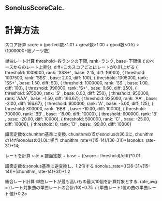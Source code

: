 ## SonolusScoreCalc.
# 計算方法
スコア計算
score = (perfect数×1.01 + great数×1.00 + good数×0.5) × (1000000÷総ノーツ数)

単曲レート計算
threshold=各ランクの下限, rank=ランク, base=下限値でのベースからのレート上昇分, diff=このスコアごとにレートが0.01上がる
{ threshold: 1009000, rank: 'SSS+' , base: 2.15, diff: 10000},
{ threshold: 1007500, rank: 'SSS' , base: 2.00, diff: 100},
{ threshold: 1005000, rank: 'SS+' , base: 1.50, diff: 50},
{ threshold: 1000000, rank: 'SS' , base: 1.00, diff: 100},
{ threshold: 990000, rank: 'S+' , base: 0.60, diff: 250},
{ threshold: 975000, rank: 'S' , base: 0.00, diff: 250},
{ threshold: 950000, rank: 'AAA' , base: -1.50, diff: 166.67},
{ threshold: 925000, rank: 'AA' , base: -3.00, diff: 166.67},
{ threshold: 900000, rank: 'A' , base: -5.00, diff: 125},
{ threshold: 800000, rank: 'BBB' , base: -10.00, diff: 10000},
{ threshold: 700000, rank: 'BB' , base: -15.00, diff: 10000},
{ threshold: 600000, rank: 'B' , base: -20.00, diff: 10000},
{ threshold: 500000, rank: 'C' , base: -25.00, diff: 10000},
{ threshold: 0, rank: 'D' , base: -99.00, diff: 10000}

譜面定数をchunithm基準に変換. chunithmの15がsonolusの36.0に, chunithmの14がsonolusの31.0に相当
chunithm_rate=((15-14)/(36-31))*(sonolus_rate-31)+14;

レートを計算
rate = 譜面定数 + base + ((score - threshold)/diff)*0.01

譜面定数をsonolus基準に逆変換し、1.2倍する
sonolus_rate=(((36-31)/(15-14))*(chunithm_rate-14)+31)*1.2

総合レート計算
単曲レートが最も高いもの最大10個を計算対象とする.
rate_avg = (レート対象曲の単曲レートの合計/10)*0.75 + (単曲レート1位の曲の単曲レート値)*0.25
